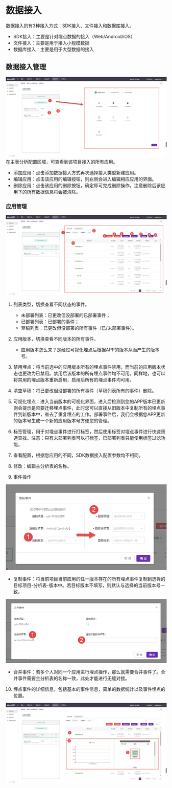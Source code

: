 # 数据接入

数据接入的有3种接入方式：SDK接入、文件接入和数据库接入。
* SDK接入：主要是针对埋点数据的接入（Web/Android/iOS）
* 文件接入：主要是用于接入小规模数据
* 数据库接入：主要是用于大型数据的接入

## 数据接入管理
![](/assets/access/1.png)
在主表分析配置区域，可查看到该项目接入的所有应用。
* 添加应用：点击添加数据接入方式再次选择接入类型新建应用。
* 编辑应用：点击该应用的编辑按钮，则右侧会进入编辑相应应用的界面。
* 删除应用：点击该应用的删除按钮，确定即可完成删除操作。注意删除后该应用下的所有数据信息将会被清除。

### 应用管理
![](/assets/access/2.png)

1. 列表类型，切换查看不同状态的事件。
	* 未部署列表：已更改但没部署的已部署事件；
	* 已部署列表：已部署的事件；
	* 草稿列表：已更改但没部署的所有事件（已/未部署事件）。

2. 应用版本，切换查看不同版本的所有事件。
	* 应用版本怎么来？是经过可视化埋点后根据APP的版本从而产生的版本号。

3. 禁用埋点：将当前选中的应用版本所有的埋点事件禁用，而当前的应用版本状态也更改为已禁用。禁用后该版本的所有埋点事件均不可用。同样地，也可以将禁用的埋点版本重新启用，启用后所有的埋点事件均可用。

4. 清空草稿：将已更改但没部署的所有事件（草稿列表所有的事件）删除。

5. 可视化埋点：进入当前版本的可视化界面，进入后检测到您的APP版本已更新则会提示是否要迁移埋点事件，此时您可以直接从旧版本中复制所有的埋点事件到新版本中，省去了重复埋点的工作。部署事件后，我们会根据您APP更新的版本号生成一个新的应用版本号方便您的管理。

6. 标签管理，用于对埋点事件进行打标签，然后使用标签对埋点事件进行快速筛选查找。注意：只有未部署列表可以打标签，已部署列表只能使用标签过滤功能。

7. 查看配置，根据您应用的不同，SDK数据接入配置参数均不相同。

8. 修改：编辑主分析表的名称。

9. 事件操作

![](/assets/access/3.png)

* 复制事件：将当前项目当前应用的任一版本存在的所有埋点事件复制到选择的目标项目-分析表-版本中。若目标版本不填写，则默认与选择的当前版本号一致。

![](/assets/access/4.png)

* 合并事件：若多个人对同一个应用进行埋点操作，那么就需要合并事件了。合并事件需要主分析表的名称一致，此处才能进行无缝对接。

10. 埋点事件的详细信息，包括基本的事件信息，简单的数据统计以及事件埋点的位置。

![](/assets/access/5.png)